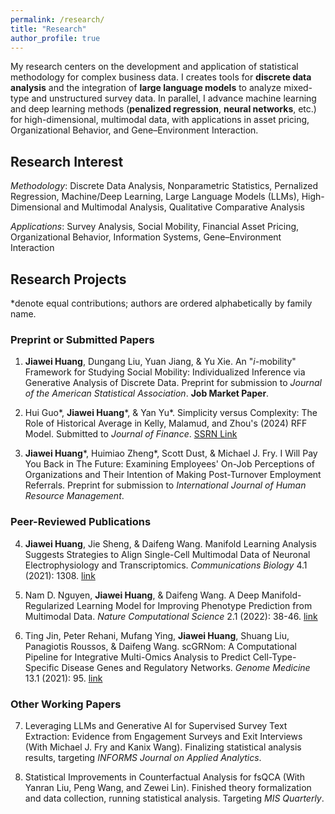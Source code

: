 ```yaml
---
permalink: /research/
title: "Research"
author_profile: true
---
```


My research centers on the development and application of statistical methodology for complex business data. I creates tools for **discrete data analysis** and the integration of **large language models** to analyze mixed-type and unstructured survey data. In parallel, I advance machine learning and deep learning methods (**penalized regression**, **neural networks**, etc.) for high-dimensional, multimodal data, with applications in asset pricing, Organizational Behavior, and Gene–Environment Interaction. 

## Research Interest

*Methodology*: Discrete Data Analysis, Nonparametric Statistics, Pernalized Regression, Machine/Deep Learning, Large Language Models (LLMs), High-Dimensional and Multimodal Analysis, Qualitative Comparative Analysis

*Applications*: Survey Analysis, Social Mobility, Financial Asset Pricing, Organizational Behavior, Information Systems, Gene–Environment Interaction

## Research Projects

*denote equal contributions; authors are ordered alphabetically by family name.

### Preprint or Submitted Papers

1. **Jiawei Huang**, Dungang Liu, Yuan Jiang, & Yu Xie. An "*i*-mobility" Framework for Studying Social Mobility: Individualized Inference via Generative Analysis of Discrete Data. Preprint for submission to *Journal of the American Statistical Association*. **Job Market Paper**.

2. Hui Guo\*, **Jiawei Huang**\*, & Yan Yu\*. Simplicity versus Complexity: The Role of Historical Average in Kelly, Malamud, and Zhou's (2024) RFF Model. Submitted to *Journal of Finance*. [SSRN Link](https://papers.ssrn.com/sol3/papers.cfm?abstract_id=5489967)

3. **Jiawei Huang**\*, Huimiao Zheng\*, Scott Dust, & Michael J. Fry. I Will Pay You Back in The Future: Examining Employees' On-Job Perceptions of Organizations and Their Intention of Making Post-Turnover Employment Referrals. Preprint for submission to *International Journal of Human Resource Management*.

### Peer-Reviewed Publications

4. **Jiawei Huang**, Jie Sheng, & Daifeng Wang. Manifold Learning Analysis Suggests Strategies to Align Single-Cell Multimodal Data of Neuronal Electrophysiology and Transcriptomics. *Communications Biology* 4.1 (2021): 1308. [link](https://www.nature.com/articles/s42003-021-02807-6)

5. Nam D. Nguyen, **Jiawei Huang**, & Daifeng Wang. A Deep Manifold-Regularized Learning Model for Improving Phenotype Prediction from Multimodal Data. *Nature Computational Science* 2.1 (2022): 38-46. [link](https://www.nature.com/articles/s43588-021-00185-x)

6. Ting Jin, Peter Rehani, Mufang Ying, **Jiawei Huang**, Shuang Liu, Panagiotis Roussos, & Daifeng Wang. scGRNom: A Computational Pipeline for Integrative Multi-Omics Analysis to Predict Cell-Type-Specific Disease Genes and Regulatory Networks. *Genome Medicine* 13.1 (2021): 95. [link](https://link.springer.com/article/10.1186/s13073-021-00908-9)

### Other Working Papers

7. Leveraging LLMs and Generative AI for Supervised Survey Text Extraction: Evidence from Engagement Surveys and Exit Interviews (With Michael J. Fry and Kanix Wang). Finalizing statistical analysis results, targeting *INFORMS Journal on Applied Analytics*.

8. Statistical Improvements in Counterfactual Analysis for fsQCA (With Yanran Liu, Peng Wang, and Zewei Lin). Finished theory formalization and data collection, running statistical analysis. Targeting *MIS Quarterly*.
